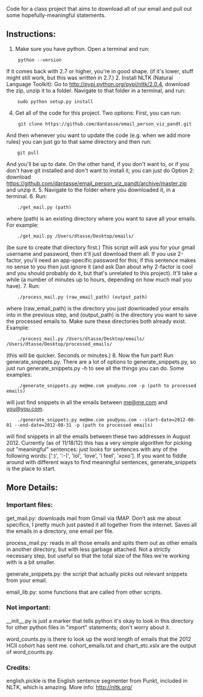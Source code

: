Code for a class project that aims to download all of our email and pull out
some hopefully-meaningful statements.

## Instructions:
1. Make sure you have python. Open a terminal and run:

        python --version
If it comes back with 2.7 or higher, you're in good shape. (if it's lower, stuff might still work, but this was written in 2.7.)
2. Install NLTK (Natural Language Toolkit): Go to <http://pypi.python.org/pypi/nltk/2.0.4>, download the zip, unzip it to a folder. Navigate to that folder in a terminal, and run:

        sudo python setup.py install
<!--3. Get the Punkt tokenizer; this is the bit that can split text into sentences neatly. To do so, at a terminal:

        python
        import nltk
        nltk.download()
Now you'll see a window pop up; navigate to "Models" then select Punkt and download.-->
4. Get all of the code for this project. Two options: First, you can run:

        git clone https://github.com/dantasse/email_person_viz_pandt.git
And then whenever you want to update the code (e.g. when we add more rules) you can just go to that same directory and then run:
 
        git pull
And you'll be up to date. On the other hand, if you don't want to, or if you don't have git installed and don't want to install it, you can just do Option 2: download <https://github.com/dantasse/email_person_viz_pandt/archive/master.zip> and unzip it.
5. Navigate to the folder where you downloaded it, in a terminal.
6. Run:

        ./get_mail.py (path)
where (path) is an existing directory where you want to save all your emails. For example:

        ./get_mail.py /Users/dtasse/Desktop/emails/
(be sure to create that directory first.) This script will ask you for your gmail username and password, then it'll just download them all. If you use 2-factor, you'll need an app-specific password for this; if this sentence makes no sense to you then just ignore it (and ask Dan about why 2-factor is cool and you should probably do it, but that's unrelated to this project). It'll take a while (a number of minutes up to hours, depending on how much mail you have).
7. Run:

        ./process_mail.py (raw_email_path) (output_path)
where (raw\_email\_path) is the directory you just downloaded your emails into in the previous step, and (output\_path) is the directory you want to save the processed emails to. Make sure these directories both already exist. Example:

        ./process_mail.py /Users/dtasse/Desktop/emails/ /Users/dtasse/Desktop/processed_emails/
(this will be quicker. Seconds or minutes.)
8. Now the fun part! Run generate\_snippets.py. There are a lot of options to generate\_snippets.py, so just run generate\_snippets.py -h to see all the things you can do. Some examples:

        ./generate_snippets.py me@me.com you@you.com -p (path to processed emails)
will just find snippets in all the emails between me@me.com and you@you.com.

        ./generate_snippets.py me@me.com you@you.com --start-date=2012-08-01 --end-date=2012-08-31 -p (path to processed emails)
will find snippets in all the emails between these two addresses in August 2012.
Currently (as of 11/18/12) this has a very simple algorithm for picking out "meaningful" sentences: just looks for sentences with any of the following words: [':)', ':-)', 'lol', 'love', 'i feel', 'xoxo']. If you want to fiddle around with different ways to find meaningful sentences, generate\_snippets is the place to start. 

## More Details:

### Important files: 

get\_mail.py: downloads mail from Gmail via IMAP. Don't ask me
about specifics, I pretty much just pasted it all together from the internet.
Saves all the emails in a directory, one email per file.

process\_mail.py: reads in all those emails and spits them out
as other emails in another directory, but with less garbage attached. Not a
strictly necessary step, but useful so that the total size of the files we're
working with is a bit smaller.

generate\_snippets.py: the script that actually picks out relevant snippets
from your email.

email\_lib.py: some functions that are called from other scripts.

### Not important:

\_\_init\_\_.py is just a marker that tells python it's okay to look in this
directory for other python files in "import" statements; don't worry about it.

word\_counts.py is there to look up the word length of emails that the 2012
HCII cohort has sent me. cohort\_emails.txt and chart\_etc.xslx are the output
of word\_counts.py.

### Credits:
english.pickle is the English sentence segmenter from Punkt, included in NLTK,
which is amazing. More info: <http://nltk.org/>

